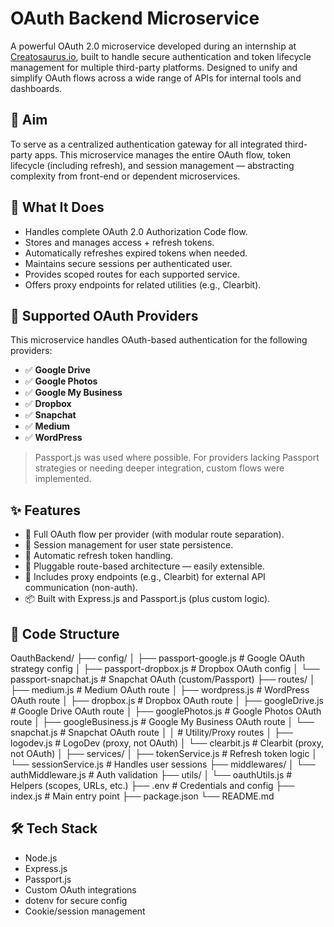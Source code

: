 # OAuth Backend Microservice

A powerful OAuth 2.0 microservice developed during an internship at [Creatosaurus.io](https://creatosaurus.io), built to handle secure authentication and token lifecycle management for multiple third-party platforms. Designed to unify and simplify OAuth flows across a wide range of APIs for internal tools and dashboards.

## 🎯 Aim

To serve as a centralized authentication gateway for all integrated third-party apps. This microservice manages the entire OAuth flow, token lifecycle (including refresh), and session management — abstracting complexity from front-end or dependent microservices.

## 🔧 What It Does

- Handles complete OAuth 2.0 Authorization Code flow.
- Stores and manages access + refresh tokens.
- Automatically refreshes expired tokens when needed.
- Maintains secure sessions per authenticated user.
- Provides scoped routes for each supported service.
- Offers proxy endpoints for related utilities (e.g., Clearbit).

## 🔐 Supported OAuth Providers

This microservice handles OAuth-based authentication for the following providers:

- ✅ **Google Drive**
- ✅ **Google Photos**
- ✅ **Google My Business**
- ✅ **Dropbox**
- ✅ **Snapchat**
- ✅ **Medium**
- ✅ **WordPress**

> Passport.js was used where possible. For providers lacking Passport strategies or needing deeper integration, custom flows were implemented.

## ✨ Features

- 🔁 Full OAuth flow per provider (with modular route separation).
- 🔐 Session management for user state persistence.
- 🔄 Automatic refresh token handling.
- 🧩 Pluggable route-based architecture — easily extensible.
- 🔧 Includes proxy endpoints (e.g., Clearbit) for external API communication (non-auth).
- 📦 Built with Express.js and Passport.js (plus custom logic).

## 📁 Code Structure

OauthBackend/
├── config/
│ ├── passport-google.js # Google OAuth strategy config
│ ├── passport-dropbox.js # Dropbox OAuth config
│ └── passport-snapchat.js # Snapchat OAuth (custom/Passport)
├── routes/
│ ├── medium.js # Medium OAuth route
│ ├── wordpress.js # WordPress OAuth route
│ ├── dropbox.js # Dropbox OAuth route
│ ├── googleDrive.js # Google Drive OAuth route
│ ├── googlePhotos.js # Google Photos OAuth route
│ ├── googleBusiness.js # Google My Business OAuth route
│ └── snapchat.js # Snapchat OAuth route
│
│ # Utility/Proxy routes
│ ├── logodev.js # LogoDev (proxy, not OAuth)
│ └── clearbit.js # Clearbit (proxy, not OAuth)
│
├── services/
│ ├── tokenService.js # Refresh token logic
│ └── sessionService.js # Handles user sessions
├── middlewares/
│ └── authMiddleware.js # Auth validation
├── utils/
│ └── oauthUtils.js # Helpers (scopes, URLs, etc.)
├── .env # Credentials and config
├── index.js # Main entry point
├── package.json
└── README.md


## 🛠️ Tech Stack

- Node.js
- Express.js
- Passport.js
- Custom OAuth integrations
- dotenv for secure config
- Cookie/session management
